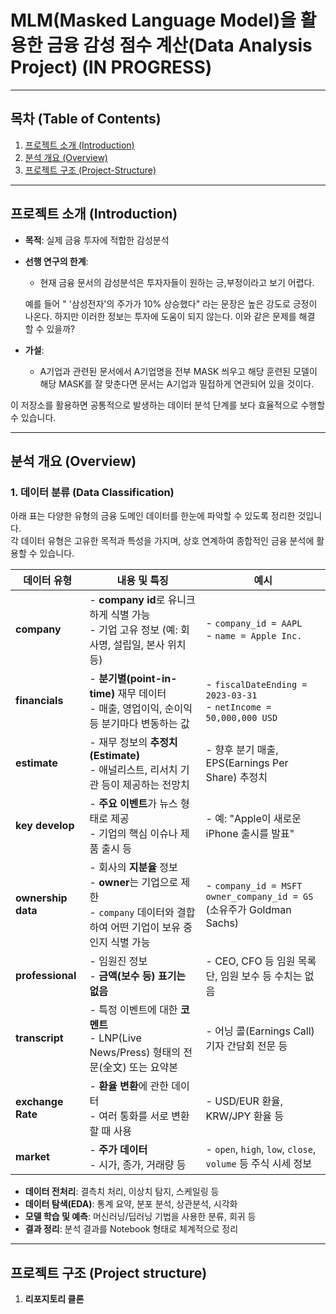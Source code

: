# MLM(Masked Language Model)을 활용한 금융 감성 점수 계산(Data Analysis Project) (IN PROGRESS)
---

## 목차 (Table of Contents)

1. [프로젝트 소개 (Introduction)](#프로젝트-소개-introduction)  
2. [분석 개요 (Overview)](#분석-개요-overview)  
3. [프로젝트 구조 (Project-Structure)](#프로젝트-구조-project-structure)  


---

## 프로젝트 소개 (Introduction)

- **목적**: 실제 금융 투자에 적합한 감성분석 
- **선행 연구의 한계**:
  - 현재 금융 문서의 감성분석은 투자자들이 원하는 긍,부정이라고 보기 어렵다.
    
  예를 들어 " '삼성전자'의 주가가 10% 상승했다" 라는 문장은 높은 강도로 긍정이 나온다. 하지만 이러한 정보는 투자에 도움이 되지 않는다. 이와 같은 문제를 해결 할 수 있을까?
- **가설**:
  - A기업과 관련된 문서에서 A기업명을 전부 MASK 씌우고 해당 훈련된 모델이 해당 MASK를 잘 맞춘다면 문서는 A기업과 밀접하게 연관되어 있을 것이다. 

이 저장소를 활용하면 공통적으로 발생하는 데이터 분석 단계를 보다 효율적으로 수행할 수 있습니다.

---

## 분석 개요 (Overview)
###  1. 데이터 분류 (Data Classification)

아래 표는 다양한 유형의 금융 도메인 데이터를 한눈에 파악할 수 있도록 정리한 것입니다.  
각 데이터 유형은 고유한 목적과 특성을 가지며, 상호 연계하여 종합적인 금융 분석에 활용할 수 있습니다.

| 데이터 유형       | 내용 및 특징                                                                                         | 예시                                                                                           |
|-------------------|-----------------------------------------------------------------------------------------------------|------------------------------------------------------------------------------------------------|
| **company**       | - **company id**로 유니크하게 식별 가능<br>- 기업 고유 정보 (예: 회사명, 설립일, 본사 위치 등)           | - `company_id = AAPL` <br>- `name = Apple Inc.`                                                 |
| **financials**    | - **분기별(point-in-time)** 재무 데이터<br>- 매출, 영업이익, 순이익 등 분기마다 변동하는 값              | - `fiscalDateEnding = 2023-03-31` <br>- `netIncome = 50,000,000 USD`                             |
| **estimate**      | - 재무 정보의 **추정치(Estimate)**<br>- 애널리스트, 리서치 기관 등이 제공하는 전망치                 | - 향후 분기 매출, EPS(Earnings Per Share) 추정치                                                 |
| **key develop**   | - **주요 이벤트**가 뉴스 형태로 제공<br>- 기업의 핵심 이슈나 제품 출시 등                            | - 예: "Apple이 새로운 iPhone 출시를 발표"                                                        |
| **ownership data**| - 회사의 **지분율** 정보<br>- **owner**는 기업으로 제한<br>- `company` 데이터와 결합하여 어떤 기업이 보유 중인지 식별 가능 | - `company_id = MSFT` <br>  `owner_company_id = GS` (소유주가 Goldman Sachs)                    |
| **professional**  | - 임원진 정보<br>- **금액(보수 등) 표기는 없음**                                                     | - CEO, CFO 등 임원 목록 <br>  단, 임원 보수 등 수치는 없음                                       |
| **transcript**    | - 특정 이벤트에 대한 **코멘트**<br>- LNP(Live News/Press) 형태의 전문(全文) 또는 요약본               | - 어닝 콜(Earnings Call) <br>  기자 간담회 전문 등                                               |
| **exchange Rate** | - **환율 변환**에 관한 데이터<br>- 여러 통화를 서로 변환할 때 사용                                     | - USD/EUR 환율, KRW/JPY 환율 등                                                                 |
| **market**        | - **주가 데이터**<br>- 시가, 종가, 거래량 등                                                         | - `open`, `high`, `low`, `close`, `volume` 등 주식 시세 정보                                     |

- **데이터 전처리**: 결측치 처리, 이상치 탐지, 스케일링 등  
- **데이터 탐색(EDA)**: 통계 요약, 분포 분석, 상관분석, 시각화  
- **모델 학습 및 예측**: 머신러닝/딥러닝 기법을 사용한 분류, 회귀 등  
- **결과 정리**: 분석 결과를 Notebook 형태로 체계적으로 정리  

---

## 프로젝트 구조 (Project structure)

1. **리포지토리 클론**  
   ```bash

